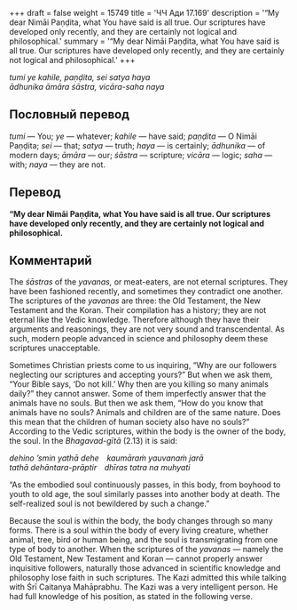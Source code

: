 +++
draft = false
weight = 15749
title = 'ЧЧ Ади 17.169'
description = '“My dear Nimāi Paṇḍita, what You have said is all true. Our scriptures have developed only recently, and they are certainly not logical and philosophical.'
summary = '“My dear Nimāi Paṇḍita, what You have said is all true. Our scriptures have developed only recently, and they are certainly not logical and philosophical.'
+++

_tumi ye kahile, paṇḍita, sei satya haya  
ādhunika āmāra śāstra, vicāra-saha naya_

## Пословный перевод

_tumi_ — You; _ye_ — whatever; _kahile_ — have said; _paṇḍita_ — O Nimāi Paṇḍita; _sei_ — that; _satya_ — truth; _haya_ — is certainly; _ādhunika_ — of modern days; _āmāra_ — our; _śāstra_ — scripture; _vicāra_ — logic; _saha_ — with; _naya_ — they are not.

## Перевод

**“My dear Nimāi Paṇḍita, what You have said is all true. Our scriptures have developed only recently, and they are certainly not logical and philosophical.**

## Комментарий

The _śāstras_ of the _yavanas,_ or meat-eaters, are not eternal scriptures. They have been fashioned recently, and sometimes they contradict one another. The scriptures of the _yavanas_ are three: the Old Testament, the New Testament and the Koran. Their compilation has a history; they are not eternal like the Vedic knowledge. Therefore although they have their arguments and reasonings, they are not very sound and transcendental. As such, modern people advanced in science and philosophy deem these scriptures unacceptable.

Sometimes Christian priests come to us inquiring, “Why are our followers neglecting our scriptures and accepting yours?” But when we ask them, “Your Bible says, ‘Do not kill.’ Why then are you killing so many animals daily?” they cannot answer. Some of them imperfectly answer that the animals have no souls. But then we ask them, “How do you know that animals have no souls? Animals and children are of the same nature. Does this mean that the children of human society also have no souls?” According to the Vedic scriptures, within the body is the owner of the body, the soul. In the _Bhagavad-gītā_ (2.13) it is said:

_dehino ’smin yathā dehe_ _kaumāraṁ yauvanaṁ jarā  
tathā dehāntara-prāptir_ _dhīras tatra na muhyati_

“As the embodied soul continuously passes, in this body, from boyhood to youth to old age, the soul similarly passes into another body at death. The self-realized soul is not bewildered by such a change.”

Because the soul is within the body, the body changes through so many forms. There is a soul within the body of every living creature, whether animal, tree, bird or human being, and the soul is transmigrating from one type of body to another. When the scriptures of the _yavanas_ — namely the Old Testament, New Testament and Koran — cannot properly answer inquisitive followers, naturally those advanced in scientific knowledge and philosophy lose faith in such scriptures. The Kazi admitted this while talking with Śrī Caitanya Mahāprabhu. The Kazi was a very intelligent person. He had full knowledge of his position, as stated in the following verse.
